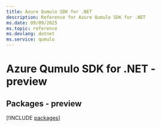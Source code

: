 ```yaml
---
title: Azure Qumulo SDK for .NET
description: Reference for Azure Qumulo SDK for .NET
ms.date: 09/09/2025
ms.topic: reference
ms.devlang: dotnet
ms.service: qumulo
---
```

# Azure Qumulo SDK for .NET - preview
## Packages - preview
[!INCLUDE [packages](qumulo-index.md)]